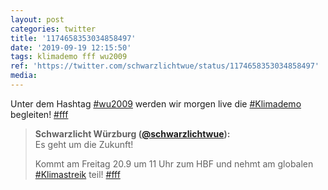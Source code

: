 ```yaml
---
layout: post
categories: twitter
title: '1174658353034858497'
date: '2019-09-19 12:15:50'
tags: klimademo fff wu2009
ref: 'https://twitter.com/schwarzlichtwue/status/1174658353034858497'
media:
---
```

Unter dem Hashtag [#wu2009](/t/wu2009) werden wir morgen live die [#Klimademo](/t/klimademo) begleiten! [#fff](/t/fff) 
> <b>Schwarzlicht Würzburg ([@schwarzlichtwue](https://twitter.com/schwarzlichtwue)):</b>  
>Es geht um die Zukunft!  
>  
>Kommt am Freitag 20.9 um 11 Uhr zum HBF und nehmt am globalen [#Klimastreik](/t/klimastreik) teil! [#fff](/t/fff)   

